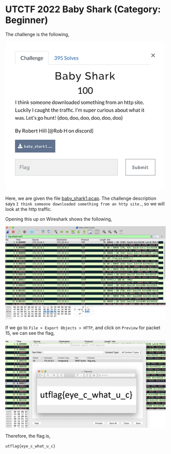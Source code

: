 # UTCTF 2022 Baby Shark (Category: Beginner)
The challenge is the following,

![Figure 1](img/challenge.png) 


Here, we are given the file [baby_shark1.pcap](./baby_shark1.pcap). 
The challenge description says `I think someone downloaded something from an http site.`, so we will look at the http traffic.

Opening this up on Wireshark shows the following,

![Figure 2](img/packet.png) 


If we go to `File > Export Objects > HTTP`, and click on `Preview` for packet 15, we can see the flag,

![Figure 2](img/flag.png) 

Therefore, the flag is,

`utflag{eye_c_what_u_c}`
